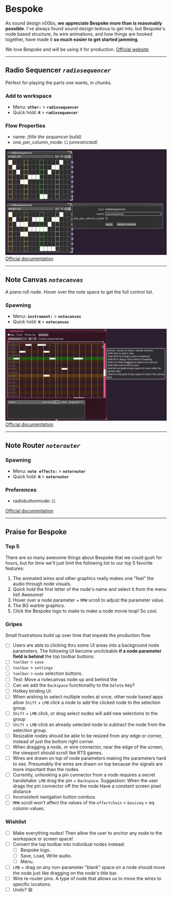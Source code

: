 # Bespoke
As sound design n00bs, **we appreciate Bespoke more than is reasonably possible**. I've always found sound design tedious to get into, but Bespoke's node based structure, its wire animations, and how things are hooked together, have made it **so much easier to get started jamming**.

We love Bespoke and will be using it for production.
[Official website](https://www.bespokesynth.com/)

---

## Radio Sequencer _`radiosequencer`_
Perfect for playing the parts one wants, in chunks.

### Add to workspace
- Menu: **`other:`** > **`radiosequencer`**
- Quick hold: **`R`** > **`radiosequencer`**

### Flow Properties
- name: _(title the sequencer build)_
- one_per_column_mode: **`🞎`** _(unrestricted)_

![radiosequencer](docs/radiosequencer.png)
[Official documentation](https://www.bespokesynth.com/docs/index.html#radiosequencer)

---

## Note Canvas _`notecanvas`_
A piano roll node. Hover over the note space to get the full control list.


### Spawning
- Menu: **`instrument:`** > **`notecanvas`**
- Quick hold: **`N`** > **`notecanvas`**

![radiosequencer](docs/notecanvas.png)
[Official documentation](https://www.bespokesynth.com/docs/index.html#notecanvas)

---

## Note Router _`noterouter`_

### Spawning
- Menu: **`note effects:`** > **`noterouter`**
- Quick hold: **`N`** > **`noterouter`**

### Preferences
- radiobuttonmode: **`🞎`**

[Official documentation](https://www.bespokesynth.com/docs/index.html#noterouter)

---

## Praise for Bespoke

### Top 5
There are so many awesome things about Bespoke that we could gush for hours, but for time we'll just limit the following list to our top 5 favorite features:
1. The animated wires and other graphics really makes one "feel" the audio through node visuals.
1. Quick hold the first letter of the node's name and select it from the menu list! Awesome!
1. Hover over a node parameter + `MMW` scroll to adjust the parameter value.
1. The BG warble graphics.
1. Click the Bespoke logo to make to make a node movie loop! So cool.



### Gripes

Small frustrations build up over time that impede the production flow.

- [ ] Users are able to clicking thru some UI areas into a background node parameters. The following UI become unclickable **if a node parameter field is behind** the top toolbar buttons:
- [ ] `toolbar` > `save`
- [ ] `toolbar` > `settings`
- [ ] `toolbar` > `node` selection buttons.
- [ ] Test: Move a notecanvas node up and behind the
- [ ] Can we add the `Backspace` functionality to the `Delete` key?
- [ ] Hotkey binding UI.
- [ ] When wishing to select multiple nodes at once, other node based apps allow `Shift` + `LMB` click a node to add the clicked node to the selection group.
- [ ] `Shift` + `LMB` click, or drag select nodes will add new selections to the group
- [ ] `Shift` + `LMB` click an already selected node to subtract the node from the selection group.
- [ ] Resizable nodes should be able to be resized from any edge or corner, instead of just the bottom right corner.
- [ ] When dragging a node, or wire connector, near the edge of the screen, the viewport should scroll like RTS games.
- [ ] Wires are drawn on top of node parameters making the parameters hard to see. Presumably the wires are drawn on top because the signals are more important than the nodes.
- [ ] Currently, unhooking a pin connector from a node requires a secret handshake: `LMB` drag the pin + `Backspace`. Suggestion: When the user drags the pin connector off the the node Have a constant screen pixel distance
- [ ] Inconsistent navigation button combos.
- [ ] `MMW` scroll won't affect the values of the `effectchain` > `basiceq` > eq column values.

### Wishlist
- [ ] Make everything nodes! Then allow the user to anchor any node to the workspace or screen space!
- [ ] Convert the top toolbar into individual nodes instead:
  - [ ] Bespoke logo.
  - [ ] Save, Load, Write audio.
  - [ ] Menu.
- [ ] `LMB` + drag on any non-parameter "blank" space on a node should move the node just like dragging on the node's title bar.
- [ ] Wire re-router pins. A type of node that allows us to move the wires to specific locations.
- [ ] Undo? :smile:
